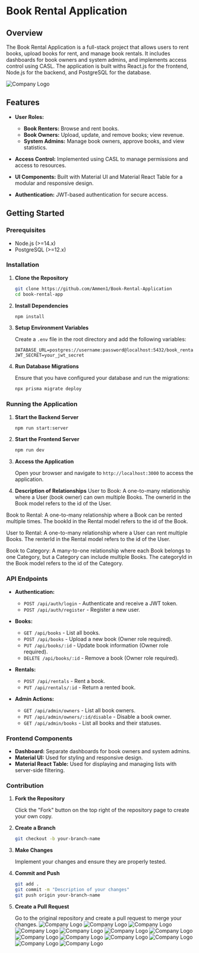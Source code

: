 
# Book Rental Application

## Overview

The Book Rental Application is a full-stack project that allows users to rent books, upload books for rent, and manage book rentals. It includes dashboards for book owners and system admins, and implements access control using CASL. The application is built withs React.js for the frontend, Node.js for the backend, and PostgreSQL for the database.

![Company Logo](image.png)

## Features

- **User Roles:**
  - **Book Renters:** Browse and rent books.
  - **Book Owners:** Upload, update, and remove books; view revenue.
  - **System Admins:** Manage book owners, approve books, and view statistics.

- **Access Control:** Implemented using CASL to manage permissions and access to resources.
- **UI Components:** Built with Material UI and Material React Table for a modular and responsive design.

- **Authentication:** JWT-based authentication for secure access.

## Getting Started

### Prerequisites

- Node.js (>=14.x)
- PostgreSQL (>=12.x)

### Installation

1. **Clone the Repository**

   ```bash
   git clone https://github.com/Ammen1/Book-Rental-Application
   cd book-rental-app
   ```

2. **Install Dependencies**

   ```bash
   npm install
   ```

3. **Setup Environment Variables**

   Create a `.env` file in the root directory and add the following variables:

   ```env
   DATABASE_URL=postgres://username:password@localhost:5432/book_rental_db
   JWT_SECRET=your_jwt_secret
   ```

4. **Run Database Migrations**

   Ensure that you have configured your database and run the migrations:

   ```bash
   npx prisma migrate deploy
   ```

### Running the Application

1. **Start the Backend Server**

   ```bash
   npm run start:server
   ```

2. **Start the Frontend Server**

   ```bash
   npm run dev
   ```

3. **Access the Application**

   Open your browser and navigate to `http://localhost:3000` to access the application.

4. **Description of Relationships**
User to Book: A one-to-many relationship where a User (book owner) can own multiple Books. The ownerId in the Book model refers to the id of the User.

Book to Rental: A one-to-many relationship where a Book can be rented multiple times. The bookId in the Rental model refers to the id of the Book.

User to Rental: A one-to-many relationship where a User can rent multiple Books. The renterId in the Rental model refers to the id of the User.

Book to Category: A many-to-one relationship where each Book belongs to one Category, but a Category can include multiple Books. The categoryId in the Book model refers to the id of the Category.

### API Endpoints

- **Authentication:**
  - `POST /api/auth/login` - Authenticate and receive a JWT token.
  - `POST /api/auth/register` - Register a new user.

- **Books:**
  - `GET /api/books` - List all books.
  - `POST /api/books` - Upload a new book (Owner role required).
  - `PUT /api/books/:id` - Update book information (Owner role required).
  - `DELETE /api/books/:id` - Remove a book (Owner role required).

- **Rentals:**
  - `POST /api/rentals` - Rent a book.
  - `PUT /api/rentals/:id` - Return a rented book.

- **Admin Actions:**
  - `GET /api/admin/owners` - List all book owners.
  - `PUT /api/admin/owners/:id/disable` - Disable a book owner.
  - `GET /api/admin/books` - List all books and their statuses.

### Frontend Components

- **Dashboard:** Separate dashboards for book owners and system admins.
- **Material UI:** Used for styling and responsive design.
- **Material React Table:** Used for displaying and managing lists with server-side filtering.

### Contribution

1. **Fork the Repository**

   Click the "Fork" button on the top right of the repository page to create your own copy.

2. **Create a Branch**

   ```bash
   git checkout -b your-branch-name
   ```

3. **Make Changes**

   Implement your changes and ensure they are properly tested.

4. **Commit and Push**

   ```bash
   git add .
   git commit -m "Description of your changes"
   git push origin your-branch-name
   ```

5. **Create a Pull Request**

   Go to the original repository and create a pull request to merge your changes.
![Company Logo](ScreenShotimage/Screenshot1.png)
![Company Logo](ScreenShotimage/Screenshot2.png)
![Company Logo](ScreenShotimage/Screenshot3.png)
![Company Logo](ScreenShotimage/Screenshot4.png)
![Company Logo](ScreenShotimage/Screenshot6.png)
![Company Logo](ScreenShotimage/Screenshot7.png)
![Company Logo](ScreenShotimage/Screenshot8.png)
![Company Logo](ScreenShotimage/Screenshot9.png)
![Company Logo](ScreenShotimage/Screenshot10.png)
![Company Logo](ScreenShotimage/Screenshot11.png)
![Company Logo](ScreenShotimage/Screenshot12.png)
![Company Logo](ScreenShotimage/Screenshot13.png)
![Company Logo](ScreenShotimage/Screenshot14.png)



